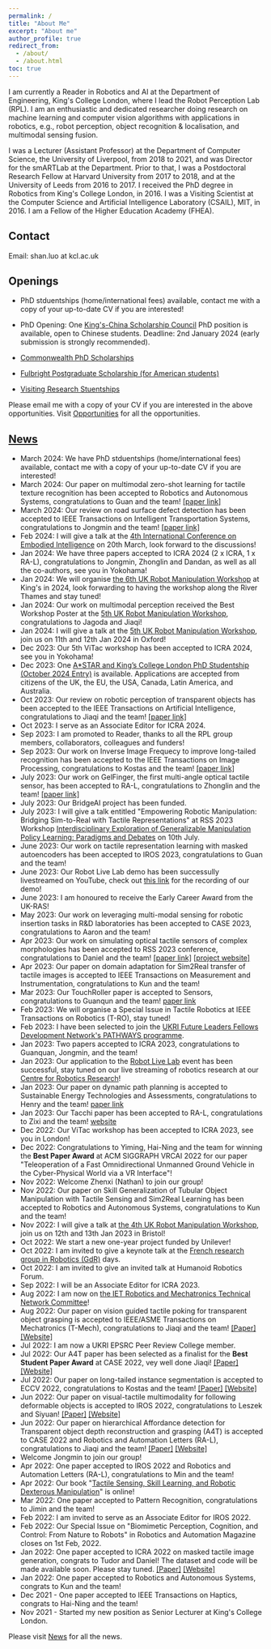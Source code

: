 ```yaml
---
permalink: /
title: "About Me"
excerpt: "About me"
author_profile: true
redirect_from:
  - /about/
  - /about.html
toc: true
---
```


I am currently a Reader in Robotics and AI at the Department of Engineering, King's College London, where I lead the Robot Perception Lab (RPL). I am an enthusiastic and dedicated researcher doing research on machine learning and computer vision algorithms with applications in robotics, e.g., robot perception, object recognition & localisation, and multimodal sensing fusion.

I was a Lecturer (Assistant Professor) at the Department of Computer Science, the University of Liverpool, from 2018 to 2021, and was Director for the smARTLab at the Department. Prior to that, I was a Postdoctoral Research Fellow at Harvard University from 2017 to 2018, and at the University of Leeds from 2016 to 2017. I received the PhD degree in Robotics from King's College London, in 2016. I was a Visiting Scientist at the Computer Science and Artificial Intelligence Laboratory (CSAIL), MIT, in 2016. I am a Fellow of the Higher Education Academy (FHEA).

## Contact
Email: shan.luo at kcl.ac.uk  

## Openings
<!---* PhD Opening: [NMES PhD Studentships](https://www.findaphd.com/phds/program/kings-college-london-phd-studentships-in-the-faculty-of-natural-mathematical-and-engineering-sciences/?p616)--->

<!---* PhD Opening: One [A*STAR and King’s College London PhD Studentship (October 2024 Entry)](https://www.kcl.ac.uk/research/funding/astar-phd-studentships) is available. Applications are accepted from citizens of the UK, the EU, the USA, Canada, Latin America, and Australia.--->

* PhD stduentships (home/international fees) available, contact me with a copy of your up-to-date CV if you are interested!
* PhD Opening: One [King's-China Scholarship Council](https://www.kcl.ac.uk/study-legacy/funding/kings-china-scholarship-council-phd-scholarship-programme-k-csc) PhD position is available, open to Chinese students. Deadline: 2nd January 2024 (early submission is strongly recommended). 

* [Commonwealth PhD Scholarships](https://www.kcl.ac.uk/study-legacy/funding/commonwealth-phd-scholarships-for-high-income-countries)

* [Fulbright Postgraduate Scholarship (for American students)](https://www.kcl.ac.uk/study-legacy/funding/fulbright-postgraduate-scholarship)

* [Visiting Research Stuentships](https://www.kcl.ac.uk/study/postgraduate-research/visiting-research-students)

Please email me with a copy of your CV if you are interested in the above opportunities. Visit [Opportunities](/opportunities/) for all the opportunities.

## [News](/news/)
*  March 2024: We have PhD stduentships (home/international fees) available, contact me with a copy of your up-to-date CV if you are interested!
*  March 2024: Our paper on multimodal zero-shot learning for tactile texture recognition has been accepted to Robotics and Autonomous Systems, congratulations to Guan and the team! [[paper link]](https://arxiv.org/pdf/2306.12705.pdf)
*  March 2024: Our review on road surface defect detection has been accepted to IEEE Transactions on Intelligent Transportation Systems, congratulations to Jongmin and the team! [[paper link]](https://arxiv.org/pdf/2402.04297.pdf)
*  Feb 2024: I will give a talk at the [4th International Conference on Embodied Intelligence](https://embodied-intelligence.org/) on 20th March, look forward to the discussions!
*  Jan 2024: We have three papers accepted to ICRA 2024 (2 x ICRA, 1 x RA-L), congratulations to Jongmin, Zhonglin and Dandan, as well as all the co-authors, see you in Yokohama!
*  Jan 2024: We will organise [the 6th UK Robot Manipulation Workshop](https://www.robot-manipulation.uk/) at King's in 2024, look forwarding to having the workshop along the River Thames and stay tuned!
*  Jan 2024: Our work on multimodal perception received the Best Workshop Poster at the [5th UK Robot Manipulation Workshop](https://www.robot-manipulation.uk/), congratulations to Jagoda and Jiaqi!
* Jan 2024: I will give a talk at the [5th UK Robot Manipulation Workshop](https://www.robot-manipulation.uk/), join us on 11th and 12th Jan 2024 in Oxford!
* Dec 2023: Our 5th ViTac workshop has been accepted to ICRA 2024, see you in Yokohama!
* Dec 2023: One [A*STAR and King’s College London PhD Studentship (October 2024 Entry)](https://www.kcl.ac.uk/research/funding/astar-phd-studentships) is available. Applications are accepted from citizens of the UK, the EU, the USA, Canada, Latin America, and Australia.
* Oct 2023: Our review on robotic perception of transparent objects has been accepted to the IEEE Transactions on Artificial Intelligence, congratulations to Jiaqi and the team! [[paper link]](https://arxiv.org/abs/2304.00157)
* Oct 2023: I serve as an Associate Editor for ICRA 2024.
* Sep 2023: I am promoted to Reader, thanks to all the RPL group members, collaborators, colleagues and funders!
* Sep 2023: Our work on Inverse Image Frequecy to improve long-tailed recognition has been accepted to the IEEE Transactions on Image Processing, congratulations to Kostas and the team! [[paper link]](https://arxiv.org/abs/2209.04861)
* July 2023: Our work on GelFinger, the first multi-angle optical tactile sensor, has been accepted to RA-L, congratulations to Zhonglin and the team! [[paper link]](https://ieeexplore.ieee.org/document/10209180)
* July 2023: Our BridgeAI project has been funded.
* July 2023: I will give a talk entitled "Empowering Robotic Manipulation: Bridging Sim-to-Real with Tactile Representations" at RSS 2023 Workshop [Interdisciplinary Exploration of Generalizable Manipulation Policy Learning: Paradigms and Debates](https://ai-workshops.github.io/interdisciplinary-exploration-of-gmpl/) on 10th July.
* June 2023: Our work on tactile representation learning with masked autoencoders has been accepted to IROS 2023, congratulations to Guan and the team!
* June 2023: Our Robot Live Lab demo has been successully livestreamed on YouTube, check out [this link](https://www.youtube.com/watch?v=56y2nlB5VYg) for the recording of our demo!
* June 2023: I am honoured to receive the Early Career Award from the UK-RAS!
* May 2023: Our work on leveraging multi-modal sensing for robotic insertion tasks in R&D laboratories has been accepted to CASE 2023, congratulations to Aaron and the team!
* Apr 2023: Our work on simulating optical tactile sensors of complex morphologies has been accepted to RSS 2023 conference, congratulations to Daniel and the team! [[paper link]](https://arxiv.org/abs/2305.12605) [[project website]](https://danfergo.github.io/geltip-sim/)
* Apr 2023: Our paper on domain adaptation for Sim2Real transfer of tactile images is accepted to IEEE Transactions on Measurement and Instrumentation, congratulations to Kun and the team!
* Mar 2023: Our TouchRoller paper is accepted to Sensors, congratulations to Guanqun and the team! [paper link](https://www.mdpi.com/1424-8220/23/5/2661)
* Feb 2023: We will organise a Special Issue in Tactile Robotics at IEEE Transactions on Robotics (T-RO), stay tuned!
* Feb 2023: I have been selected to join the [UKRI Future Leaders Fellows Development Network's PATHWAYS programme](https://www.flfdevnet.com/2022/12/01/the-networks-new-pathway-programme/).
* Jan 2023: Two papers accepted to ICRA 2023, congratulations to Guanquan, Jongmin, and the team!
* Jan 2023: Our application to the [Robot Live Lab](https://www.ukras.org.uk/robotics-week/robot-lab-live/) event has been successful, stay tuned on our live streaming of robotics research at our [Centre for Robotics Research](https://www.kcl.ac.uk/research/core)!
* Jan 2023: Our paper on dynamic path planning is accepted to Sustainable Energy Technologies and Assessments, congratulations to Henry and the team! [paper link](https://authors.elsevier.com/a/1gQNj7tDQ9OZ2p)
* Jan 2023: Our Tacchi paper has been accepted to RA-L, congratulations to Zixi and the team! [website](https://github.com/zixichen007115/Tacchi)
* Dec 2022: Our ViTac workshop has been accepted to ICRA 2023, see you in London!
* Dec 2022: Congratulations to Yiming, Hai-Ning and the team for winning the **Best Paper Award** at ACM SIGGRAPH VRCAI 2022 for our paper "Teleoperation of a Fast Omnidirectional Unmanned Ground Vehicle in the Cyber-Physical World via a VR Interface"!
* Nov 2022: Welcome Zhenxi (Nathan) to join our group!
* Nov 2022: Our paper on Skill Generalization of Tubular Object Manipulation with Tactile Sensing and Sim2Real Learning has been accepted to Robotics and Autonomous Systems, congratulations to Kun and the team!
* Nov 2022: I will give a talk at [the 4th UK Robot Manipulation Workshop](https://www.robot-manipulation.uk/), join us on 12th and 13th Jan 2023 in Bristol!
* Oct 2022: We start a new one-year project funded by Unilever!
* Oct 2022: I am invited to give a keynote talk at the [French research group in Robotics (GdR)](https://www.gdr-robotique.org/) days.
* Oct 2022: I am invited to give an invited talk at Humanoid Robotics Forum.
* Sep 2022: I will be an Associate Editor for ICRA 2023.
* Aug 2022: I am now on [the IET Robotics and Mechatronics Technical Network Committee](https://engx.theiet.org/technical-networks/mechrob)! 
* Aug 2022: Our paper on vision guided tactile poking for transparent object grasping is accepted to IEEE/ASME Transactions on Mechatronics (T-Mech), congratulations to Jiaqi and the team! [[Paper]](https://arxiv.org/abs/2208.09743) [[Website]](https://sites.google.com/view/tactilepoking)
* Jul 2022: I am now a UKRI EPSRC Peer Review College member.
* Jul 2022: Our A4T paper has been selected as a finalist for the **Best Student Paper Award** at CASE 2022, vey well done Jiaqi! [[Paper]](https://arxiv.org/abs/2207.04907) [[Website]](https://sites.google.com/view/affordance4trans/home?authuser=0)
* Jul 2022: Our paper on long-tailed instance segmentation is accepted to ECCV 2022, congratulations to Kostas and the team! [[Paper]](https://arxiv.org/abs/2207.10936) [[Website]](https://github.com/kostas1515/GOL)
* Jun 2022: Our paper on visual-tactile multimodality for following deformable objects is accepted to IROS 2022, congratulations to Leszek and Siyuan! [[Paper]](https://arxiv.org/abs/2204.00117) [[Website]](https://github.com/lpecyna/SoftSlidingGym)
* Jun 2022: Our paper on hierarchical Affordance detection for Transparent object depth reconstruction and grasping (A4T) is accepted to CASE 2022 and Robotics and Automation Letters (RA-L), congratulations to Jiaqi and the team! [[Paper]](https://arxiv.org/abs/2207.04907) [[Website]](https://sites.google.com/view/affordance4trans/home?authuser=0)
* Welcome Jongmin to join our group!
* Apr 2022: One paper accepted to IROS 2022 and Robotics and Automation Letters (RA-L), congratulations to Min and the team! 
* Apr 2022: Our book "[Tactile Sensing, Skill Learning, and Robotic Dexterous Manipulation](https://www.elsevier.com/books/tactile-sensing-skill-learning-and-robotic-dexterous-manipulation/li/978-0-323-90445-2)" is online!
* Mar 2022: One paper accepted to Pattern Recognition, congratulations to Jimin and the team!
* Feb 2022: I am invited to serve as an Associate Editor for IROS 2022.
* Feb 2022: Our Special Issue on "Biomimetic Perception, Cognition, and Control: From Nature to Robots" in Robotics and Automation Magazine closes on 1st Feb, 2022.
* Jan 2022: One paper accepted to ICRA 2022 on masked tactile image generation, congrats to Tudor and Daniel! The dataset and code will be made available soon. Please stay tuned. [[Paper]](https://arxiv.org/abs/2112.01807) [[Website]](https://danfergo.github.io/gelsight-simulation/)
* Jan 2022: One paper accepted to Robotics and Autonomous Systems, congrats to Kun and the team!
* Dec 2021 - One paper accepted to IEEE Transactions on Haptics, congrats to Hai-Ning and the team!
* Nov 2021 - Started my new position as Senior Lecturer at King's College London.

Please visit [News](/news/) for all the news.

